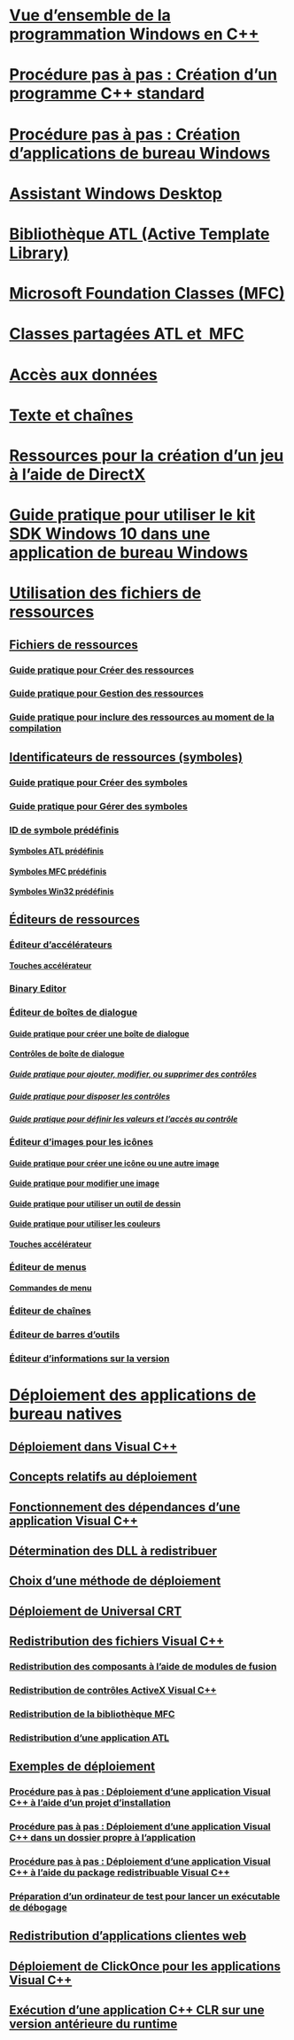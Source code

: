 # [Vue d’ensemble de la programmation Windows en C++](overview-of-windows-programming-in-cpp.md)
# [Procédure pas à pas : Création d’un programme C++ standard](walkthrough-creating-a-standard-cpp-program-cpp.md)
# [Procédure pas à pas : Création d’applications de bureau Windows](walkthrough-creating-windows-desktop-applications-cpp.md)
# [Assistant Windows Desktop](win32-application-wizard.md)
# [Bibliothèque ATL (Active Template Library)](../atl/atl-com-desktop-components.md)
# [Microsoft Foundation Classes (MFC)](../mfc/TOC.md)
# [Classes partagées ATL et  MFC](../atl-mfc-shared/TOC.md)
# [Accès aux données](../data/data-access-in-cpp.md)
# [Texte et chaînes](../text/text-and-strings-in-visual-cpp.md)
# [Ressources pour la création d’un jeu à l’aide de DirectX](resources-for-creating-a-game-using-directx.md)
# [Guide pratique pour utiliser le kit SDK Windows 10 dans une application de bureau Windows](how-to-use-the-windows-10-sdk-in-a-windows-desktop-application.md)
# [Utilisation des fichiers de ressources](working-with-resource-files.md)
## [Fichiers de ressources](resource-files-visual-studio.md)
### [Guide pratique pour Créer des ressources](how-to-create-a-resource-script-file.md)
### [Guide pratique pour Gestion des ressources](how-to-copy-resources.md)
### [Guide pratique pour inclure des ressources au moment de la compilation](how-to-include-resources-at-compile-time.md)
## [Identificateurs de ressources (symboles)](symbols-resource-identifiers.md)
### [Guide pratique pour Créer des symboles](creating-new-symbols.md)
### [Guide pratique pour Gérer des symboles](changing-a-symbol-or-symbol-name-id.md)
### [ID de symbole prédéfinis](predefined-symbol-ids.md)
#### [Symboles ATL prédéfinis](atl-predefined-symbols.md)
#### [Symboles MFC prédéfinis](mfc-predefined-symbols.md)
#### [Symboles Win32 prédéfinis](win32-predefined-symbols.md)
## [Éditeurs de ressources](resource-editors.md)
### [Éditeur d’accélérateurs](accelerator-editor.md)
#### [Touches accélérateur](predefined-accelerator-keys.md)
### [Binary Editor](binary-editor.md)
### [Éditeur de boîtes de dialogue](dialog-editor.md)
#### [Guide pratique pour créer une boîte de dialogue](creating-a-new-dialog-box.md)
#### [Contrôles de boîte de dialogue](controls-in-dialog-boxes.md)
##### [Guide pratique pour ajouter, modifier, ou supprimer des contrôles](adding-editing-or-deleting-controls.md)
##### [Guide pratique pour disposer les contrôles](arrangement-of-controls-on-dialog-boxes.md)
##### [Guide pratique pour définir les valeurs et l’accès au contrôle](defining-mnemonics-access-keys.md)
### [Éditeur d’images pour les icônes](image-editor-for-icons.md)
#### [Guide pratique pour créer une icône ou une autre image](creating-an-icon-or-other-image-image-editor-for-icons.md)
#### [Guide pratique pour modifier une image](selecting-an-area-of-an-image-image-editor-for-icons.md)
#### [Guide pratique pour utiliser un outil de dessin](using-a-drawing-tool-image-editor-for-icons.md)
#### [Guide pratique pour utiliser les couleurs](working-with-color-image-editor-for-icons.md)
#### [Touches accélérateur](accelerator-keys-image-editor-for-icons.md)
### [Éditeur de menus](menu-editor.md)
#### [Commandes de menu](menu-command-properties.md)
### [Éditeur de chaînes](string-editor.md)
### [Éditeur de barres d’outils](toolbar-editor.md)
### [Éditeur d’informations sur la version](version-information-editor.md)
# [Déploiement des applications de bureau natives](deploying-native-desktop-applications-visual-cpp.md)
## [Déploiement dans Visual C++](deployment-in-visual-cpp.md)
## [Concepts relatifs au déploiement](deployment-concepts.md)
## [Fonctionnement des dépendances d’une application Visual C++](understanding-the-dependencies-of-a-visual-cpp-application.md)
## [Détermination des DLL à redistribuer](determining-which-dlls-to-redistribute.md)
## [Choix d’une méthode de déploiement](choosing-a-deployment-method.md)
## [Déploiement de Universal CRT](universal-crt-deployment.md)
## [Redistribution des fichiers Visual C++](redistributing-visual-cpp-files.md)
### [Redistribution des composants à l’aide de modules de fusion](redistributing-components-by-using-merge-modules.md)
### [Redistribution de contrôles ActiveX Visual C++](redistributing-visual-cpp-activex-controls.md)
### [Redistribution de la bibliothèque MFC](redistributing-the-mfc-library.md)
### [Redistribution d’une application ATL](redistributing-an-atl-application.md)
## [Exemples de déploiement](deployment-examples.md)
### [Procédure pas à pas : Déploiement d’une application Visual C++ à l’aide d’un projet d’installation](walkthrough-deploying-a-visual-cpp-application-by-using-a-setup-project.md)
### [Procédure pas à pas : Déploiement d’une application Visual C++ dans un dossier propre à l’application](walkthrough-deploying-a-visual-cpp-application-to-an-application-local-folder.md)
### [Procédure pas à pas : Déploiement d’une application Visual C++ à l’aide du package redistribuable Visual C++](deploying-visual-cpp-application-by-using-the-vcpp-redistributable-package.md)
### [Préparation d’un ordinateur de test pour lancer un exécutable de débogage](preparing-a-test-machine-to-run-a-debug-executable.md)
## [Redistribution d’applications clientes web](redistributing-web-client-applications.md)
## [Déploiement de ClickOnce pour les applications Visual C++](clickonce-deployment-for-visual-cpp-applications.md)
## [Exécution d’une application C++ CLR sur une version antérieure du runtime](running-a-cpp-clr-application-on-a-previous-runtime-version.md)
